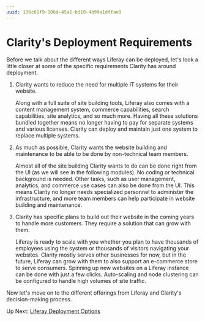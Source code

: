 ```yaml
---
uuid: 136c61f9-106d-45a1-bd10-4b99a1dffae9
---
```

# Clarity's Deployment Requirements

Before we talk about the different ways Liferay can be deployed, let's look a little closer at some of the specific requirements Clarity has around deployment.

1. Clarity wants to reduce the need for multiple IT systems for their website.

   Along with a full suite of site building tools, Liferay also comes with a content management system, commerce capabilities, search capabilities, site analytics, and so much more. Having all these solutions bundled together means no longer having to pay for separate systems and various licenses. Clarity can deploy and maintain just one system to replace multiple systems.

1. As much as possible, Clarity wants the website building and maintenance to be able to be done by non-technical team members.

   Almost all of the site building Clarity wants to do can be done right from the UI (as we will see in the following modules). No coding or technical background is needed. Other tasks, such as user management, analytics, and commerce use cases can also be done from the UI. This means Clarity no longer needs specialized personnel to administer the infrastructure, and more team members can help participate in website building and maintenance.

1. Clarity has specific plans to build out their website in the coming years to handle more customers. They require a solution that can grow with them.

   Liferay is ready to scale with you whether you plan to have thousands of employees using the system or thousands of visitors navigating your websites. Clarity mostly serves other businesses for now, but in the future, Liferay can grow with them to also support an e-commerce store to serve consumers. Spinning up new websites on a Liferay instance can be done with just a few clicks. Auto-scaling and node clustering can be configured to handle high volumes of site traffic. 

Now let's move on to the different offerings from Liferay and Clarity's decision-making process.

Up Next: [Liferay Deployment Options](./liferay-deployment-options.md)
